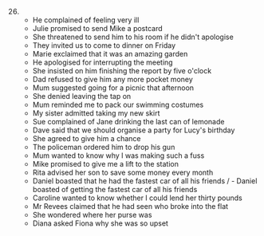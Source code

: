 26.
    - He complained of feeling very ill
    - Julie promised to send Mike a postcard
    - She threatened to send him to his room if he didn't apologise
    - They invited us to come to dinner on Friday
    - Marie exclaimed that it was an amazing garden
    - He apologised for interrupting the meeting
    - She insisted on him finishing the report by five o'clock
    - Dad refused to give him any more pocket money
    - Mum suggested going for a picnic that afternoon
    - She denied leaving the tap on
    - Mum reminded me to pack our swimming costumes
    - My sister admitted taking my new skirt
    - Sue complained of Jane drinking the last can of lemonade
    - Dave said that we should organise a party for Lucy's birthday
    - She agreed to give him a chance 
    - The policeman ordered him to drop his gun
    - Mum wanted to know why I was making such a fuss
    - Mike promised to give me a lift to the station
    - Rita advised her son to save some money every month
    - Daniel boasted that he had the fastest car of all his friends / - Daniel boasted of getting the fastest car of all his friends
    - Caroline wanted to know whether I could lend her thirty pounds
    - Mr Revees claimed that he had seen who broke into the flat
    - She wondered where her purse was
    - Diana asked Fiona why she was so upset